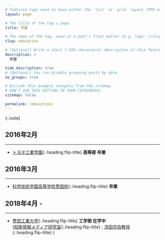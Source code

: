 ```yaml
---
# Featured tags need to have either the `list` or `grid` layout (PRO only).
layout: page

# The title of the tag's page.
title: 学歴

# The name of the tag, used in a post's front matter (e.g. tags: [<slug>]).
slug: education

# (Optional) Write a short (~150 characters) description of this featured tag.
description: >
  学歴

hide_description: true
# (Optional) You can disable grouping posts by date.
no_groups: true

# Exclude this example category from the sitemap.
# DON'T USE THIS SETTING IN YOUR CATEGORIES!
sitemap: false

permalink: /education/
---
```



{:.note}

## 2016年2月
----------------------------------------------------------------
* [トヨタ工業学園]{:.heading.flip-title} **高等部 卒業**

## 2016年3月
----------------------------------------------------------------
* [科学技術学園高等学校豊田校]{:.heading.flip-title} **卒業**

## 2018年4月 - 
----------------------------------------------------------------
* [豊田工業大学]{:.heading.flip-title} **工学部 在学中**<br>([知能情報メディア研究室]{:.heading.flip-title} ; [浮田宗伯教授]{:.heading.flip-title} )




[トヨタ工業学園]: http://www.toyota.co.jp/company/gakuen/index.html
[科学技術学園高等学校豊田校]: https://tsushin.kagiko.ed.jp/cooperation/district/
[豊田工業大学]: https://www.toyota-ti.ac.jp/
[浮田宗伯教授]: https://www.toyota-ti.ac.jp/Lab/Denshi/iim/ukita/index-j.html
[知能情報メディア研究室]: https://www.toyota-ti.ac.jp/Lab/Denshi/iim/index-j.html

<!-- * [Install]{:.heading.flip-title} --- How to install and run Hydejack.
{:.related-posts.faded}

[install]: http://www.toyota.co.jp/company/gakuen/index.html -->
